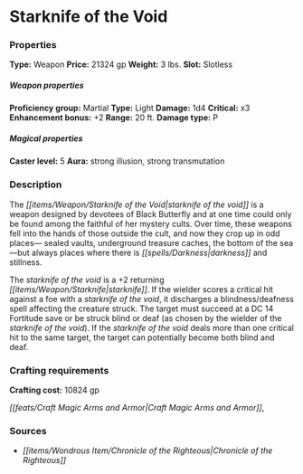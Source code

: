 ﻿---
Title: "Starknife of the Void"
Type: "Weapon"
Price: "21324 gp"
Weight: "3 lbs."
Slot: "Slotless"
Proficiency group: "Martial"
Weapon properties Type: "Light"
Damage: "1d4"
Critical: "x3"
Enhancement bonus: "+2"
Range: "20 ft."
Damage type: "P"
Caster level: "5"
Aura: "strong illusion, strong transmutation"
Description: |
  "The _starknife of the void_ is a weapon designed by devotees of Black Butterfly and at one time could only be found among the faithful of her mystery cults. Over time, these weapons fell into the hands of those outside the cult, and now they crop up in odd places— sealed vaults, underground treasure caches, the bottom of the sea—but always places where there is darkness and stillness.
  The _starknife of the void_ is a _+2 returning starknife_. If the wielder scores a critical hit against a foe with a _starknife of the void_, it discharges a _blindness/deafness_ spell affecting the creature struck. The target must succeed at a DC 14 Fortitude save or be struck blind or deaf (as chosen by the wielder of the _starknife of the void_). If the _starknife of the void_ deals more than one critical hit to the same target, the target can potentially become both blind and deaf."
Crafting cost: "10824 gp"
Sources: "['Chronicle of the Righteous']"
---

# Starknife of the Void

### Properties

**Type:** Weapon **Price:** 21324 gp **Weight:** 3 lbs. **Slot:** Slotless

##### Weapon properties

**Proficiency group:** Martial **Type:** Light **Damage:** 1d4 **Critical:** x3 **Enhancement bonus:** +2 **Range:** 20 ft. **Damage type:** P

##### Magical properties

**Caster level:** 5 **Aura:** strong illusion, strong transmutation

### Description

The _[[items/Weapon/Starknife of the Void|starknife of the void]]_ is a weapon designed by devotees of Black Butterfly and at one time could only be found among the faithful of her mystery cults. Over time, these weapons fell into the hands of those outside the cult, and now they crop up in odd places— sealed vaults, underground treasure caches, the bottom of the sea—but always places where there is _[[spells/Darkness|darkness]]_ and stillness.

The _starknife of the void_ is a +2 returning _[[items/Weapon/Starknife|starknife]]_. If the wielder scores a critical hit against a foe with a _starknife of the void_, it discharges a blindness/deafness spell affecting the creature struck. The target must succeed at a DC 14 Fortitude save or be struck blind or deaf (as chosen by the wielder of the _starknife of the void_). If the _starknife of the void_ deals more than one critical hit to the same target, the target can potentially become both blind and deaf.

### Crafting requirements

**Crafting cost:** 10824 gp

_[[feats/Craft Magic Arms and Armor|Craft Magic Arms and Armor]]_,

### Sources

* _[[items/Wondrous Item/Chronicle of the Righteous|Chronicle of the Righteous]]_